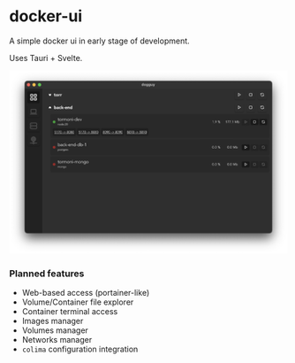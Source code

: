 # docker-ui

A simple docker ui in early stage of development.

Uses Tauri + Svelte.


![screenshot](.github/screenshot.png)


### Planned features
- Web-based access (portainer-like)
- Volume/Container file explorer
- Container terminal access
- Images manager
- Volumes manager
- Networks manager
- `colima` configuration integration

